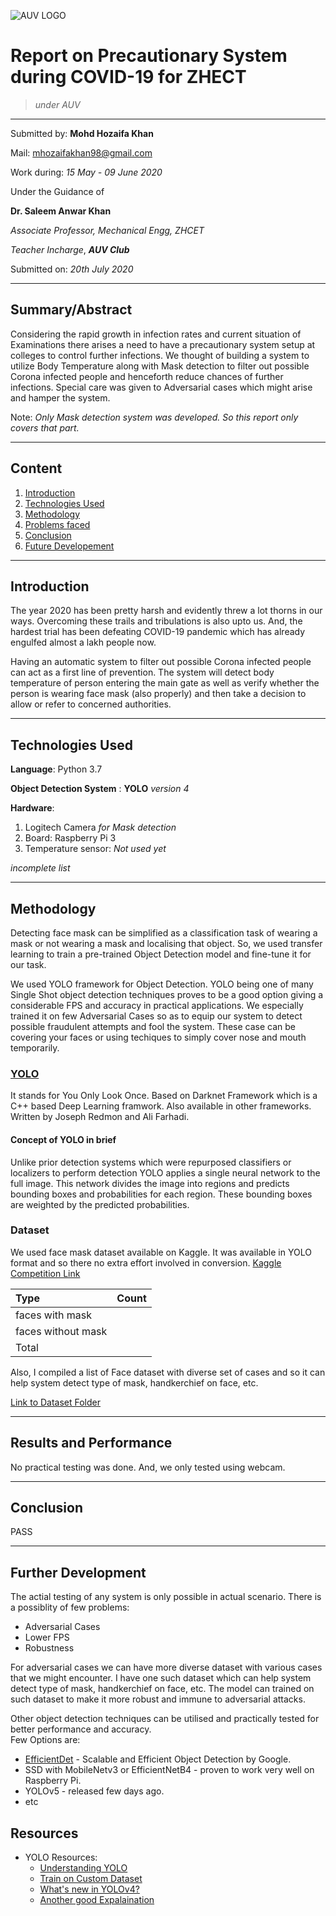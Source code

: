 ![AUV LOGO](../auv-logo.png)

# Report on Precautionary System during  COVID-19 for ZHECT
> _under AUV_

---

Submitted by: **Mohd Hozaifa Khan**

Mail: [mhozaifakhan98@gmail.com](mailto:mhozaifakhan98@gmail.com)

Work during: _15 May - 09 June 2020_  

Under the Guidance of

**Dr. Saleem Anwar Khan**

_Associate Professor, Mechanical Engg, ZHCET_

_Teacher Incharge_, **_AUV Club_**

Submitted on: *20th July 2020*

---

## Summary/Abstract

Considering the rapid growth in infection rates and current situation of Examinations there arises a need to have a precautionary system setup at colleges to control further infections. We thought of building a system to utilize Body Temperature along with Mask detection to filter out possible Corona infected people and henceforth reduce chances of further infections. Special care was given to Adversarial cases which might arise and hamper the system.

Note: _Only Mask detection system was developed. So this report only covers that part._

---

## Content

1. [Introduction](#introduction)
2. [Technologies Used](#technologies-used)
3. [Methodology](#methodology)
4. [Problems faced](#problems-faced)
5. [Conclusion](#conclusion)
6. [Future Developement](#future-developement)

---

## Introduction

The year 2020 has been pretty harsh and evidently threw a lot thorns in our ways. Overcoming these trails and tribulations is also upto us. And, the hardest trial has been defeating COVID-19 pandemic which has already engulfed almost a lakh people now.

Having an automatic system to filter out possible Corona infected people can act as a first line of prevention.
The system will detect body temperature of person entering the main gate as well as verify whether the person is wearing face mask (also properly) and then take a decision to allow or refer to concerned authorities.

---

## Technologies Used

**Language**: Python 3.7

**Object Detection System** : **YOLO** *version 4*

**Hardware**:

1. Logitech Camera *for Mask detection*
2. Board: Raspberry Pi 3
3. Temperature sensor: *Not used yet*

*incomplete list*

---

## Methodology

Detecting face mask can be simplified as a classification task of wearing a mask or not wearing a mask and localising that object. So, we used transfer learning to train a pre-trained Object Detection model and fine-tune it for our task. 

We used YOLO framework for Object Detection. YOLO being one of many Single Shot object detection techniques proves to be a good option giving a considerable FPS and accuracy in practical applications.
We especially trained it on few Adversarial Cases so as to equip our system to detect possible fraudulent attempts and fool the system. These case can be covering your faces or using techiques to simply cover nose and mouth temporarily.

### [YOLO](https://pjreddie.com/darknet/yolo/)

It stands for You Only Look Once.
Based on Darknet Framework which is a C++ based Deep Learning framwork. Also available in other frameworks.
Written by Joseph Redmon and Ali Farhadi.

#### Concept of YOLO in brief

Unlike prior detection systems which were repurposed classifiers or localizers to perform detection YOLO applies a single neural network to the full image. This network divides the image into regions and predicts bounding boxes and probabilities for each region. These bounding boxes are weighted by the predicted probabilities.

### Dataset

We used face mask dataset available on Kaggle. It was available in YOLO format and so there no extra effort involved in conversion. [Kaggle Competition Link]()

| Type | Count |
| :--  | --:   |
| faces with mask | |
| faces without mask| |
| Total | |

Also, I compiled a list of Face dataset with diverse set of cases and so it can help system detect type of mask, handkerchief on face, etc.

[Link to Dataset Folder]() 

---

## Results and Performance

No practical testing was done. And, we only tested using webcam.  

---

## Conclusion

PASS

---

## Further Development

The actial testing of any system is only possible in actual scenario. There is a possiblity of few problems:

* Adversarial Cases
* Lower FPS
* Robustness

For adversarial cases we can have more diverse dataset with various cases that we might encounter. I have one such dataset which can help system detect type of mask, handkerchief on face, etc. The model can trained on such dataset to make it more robust and immune to adversarial attacks.

Other object detection techniques can be utilised and practically tested for better performance and accuracy.  
Few Options are:

* [EfficientDet](http://ai.googleblog.com/2020/04/efficientdet-towards-scalable-and.html) - Scalable and Efficient Object Detection by Google.
* SSD with MobileNetv3 or EfficientNetB4 - proven to work very well on Raspberry Pi.
* YOLOv5 - released few days ago.
* etc

## Resources

* YOLO Resources:
  - [Understanding YOLO](https://hackernoon.com/understanding-yolo-f5a74bbc7967)
  - [Train on Custom Dataset](https://blog.roboflow.ai/training-yolov4-on-a-custom-dataset/)
  - [What's new in YOLOv4?](https://towardsdatascience.com/whats-new-in-yolov4-323364bb3ad3)
  - [Another good Expalaination](https://towardsdatascience.com/yolo-you-only-look-once-real-time-object-detection-explained-492dc9230006)
